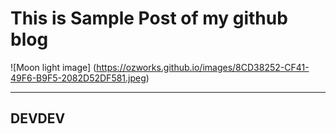 
# This is Sample Post of my github blog

![Moon light image]
(https://ozworks.github.io/images/8CD38252-CF41-49F6-B9F5-2082D52DF581.jpeg)


---
DEVDEV
---

